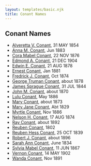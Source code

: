 ```yaml
---
layout: templates/basic.njk
title: Conant Names
---
```

## Conant Names
- [Alveretta V. Conant](/people/6/60109856), 31 MAY 1854
- [Anna M. Conant](/people/3/39387550), Jun 1883
- [Cora Mabel Conant](/people/7/75623980), 22 NOV 1876
- [Edmond A. Conant](/people/5/5523762), 21 DEC 1904
- [Edwin E. Conant](/people/9/92758405), 21 AUG 1878
- [Ernest Conant](/people/4/4994264), Jan 1881
- [Fredrick J. Conant](/people/8/80092500), Oct 1874
- [George Truman Conant](/people/5/50624075), about 1878
- [James Sprague Conant](/people/6/62404416), 31 JUL 1844
- [John M. Conant](/people/3/38989658), about 1870
- [Lulu Conant](/people/6/66371832), May 1886
- [Mary Conant](/people/9/9630521), about 1873
- [Mary Jane Conant](/people/2/27722232), Abt 1829
- [Myrtle Conant](/people/5/54992094), Nov 1886
- [Nelson H. Conant](/people/9/90473988), 17 AUG 1874
- [Ray Conant](/people/9/99936990), about 1892
- [Reuben Conant](/people/7/72221832), 1802
- [Reuben Hess Conant](/people/3/37326838), 25 OCT 1839
- [Robert J. Conant](/people/7/75124444), about 1896
- [Sarah Ann Conant](/people/3/3929404), June 1834
- [Sylvia Mabel Conant](/people/8/88275832), 11 JUN 1867
- [Vernon Conant](/people/1/15985527), 14 MAY 1902
- [Wanda Conant](/people/3/3340870), Nov 1891